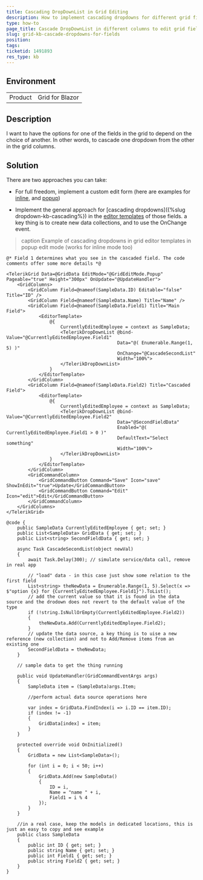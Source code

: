 ```yaml
---
title: Cascading DropDownList in Grid Editing
description: How to implement cascading dropdowns for different grid fields
type: how-to
page_title: Cascade DropDownList in different columns to edit grid fields
slug: grid-kb-cascade-dropdowns-for-fields
position: 
tags: 
ticketid: 1491893
res_type: kb
---
```


## Environment
<table>
	<tbody>
		<tr>
			<td>Product</td>
			<td>Grid for Blazor</td>
		</tr>
	</tbody>
</table>


## Description
I want to have the options for one of the fields in the grid to depend on the choice of another. In other words, to cascade one dropdown from the other in the grid columns.

## Solution
There are two approaches you can take:

* For full freedom, implement a custom edit form (here are examples for <a href="https://demos.telerik.com/blazor-ui/grid/editing-custom-form" target="_blank">inline</a>, and <a href="https://github.com/telerik/blazor-ui/tree/master/grid/custom-popup-form" target="_blank">popup</a>)

* Implement the general approach for [cascading dropdowns]({%slug dropdown-kb-cascading%}) in the [editor templates]() of those fields. a key thing is to create new data collections, and to use the OnChange event.

>caption Example of cascading dropdowns in grid editor templates in popup edit mode (works for inline mode too)

````CSHTML
@* Field 1 determines what you see in the cascaded field. The code comments offer some more details *@

<TelerikGrid Data=@GridData EditMode="@GridEditMode.Popup" Pageable="true" Height="300px" OnUpdate="@UpdateHandler">
    <GridColumns>
        <GridColumn Field=@nameof(SampleData.ID) Editable="false" Title="ID" />
        <GridColumn Field=@nameof(SampleData.Name) Title="Name" />
        <GridColumn Field=@nameof(SampleData.Field1) Title="Main Field">
            <EditorTemplate>
                @{
                    CurrentlyEditedEmployee = context as SampleData;
                    <TelerikDropDownList @bind-Value="@CurrentlyEditedEmployee.Field1"
                                         Data="@( Enumerable.Range(1, 5) )"
                                         OnChange="@CascadeSecondList"
                                         Width="100%">
                    </TelerikDropDownList>
                }
            </EditorTemplate>
        </GridColumn>
        <GridColumn Field=@nameof(SampleData.Field2) Title="Cascaded Field">
            <EditorTemplate>
                @{
                    CurrentlyEditedEmployee = context as SampleData;
                    <TelerikDropDownList @bind-Value="@CurrentlyEditedEmployee.Field2"
                                         Data="@SecondFieldData"
                                         Enabled="@( CurrentlyEditedEmployee.Field1 > 0 )"
                                         DefaultText="Select something"
                                         Width="100%">
                    </TelerikDropDownList>
                }
            </EditorTemplate>
        </GridColumn>
        <GridCommandColumn>
            <GridCommandButton Command="Save" Icon="save" ShowInEdit="true">Update</GridCommandButton>
            <GridCommandButton Command="Edit" Icon="edit">Edit</GridCommandButton>
        </GridCommandColumn>
    </GridColumns>
</TelerikGrid>

@code {
    public SampleData CurrentlyEditedEmployee { get; set; }
    public List<SampleData> GridData { get; set; }
    public List<string> SecondFieldData { get; set; }

    async Task CascadeSecondList(object newVal)
    {
        await Task.Delay(300); // simulate service/data call, remove in real app

        // "load" data - in this case just show some relation to the first field
        List<string> theNewData = Enumerable.Range(1, 5).Select(x => $"option {x} for {CurrentlyEditedEmployee.Field1}").ToList();
        // add the current value so that it is found in the data source and the drodown does not revert to the default value of the type
        if (!string.IsNullOrEmpty(CurrentlyEditedEmployee.Field2))
        {
            theNewData.Add(CurrentlyEditedEmployee.Field2);
        }
        // update the data source, a key thing is to uise a new reference (new collection) and not to Add/Remove items from an existing one
        SecondFieldData = theNewData;
    }

    // sample data to get the thing running

    public void UpdateHandler(GridCommandEventArgs args)
    {
        SampleData item = (SampleData)args.Item;

        //perform actual data source operations here

        var index = GridData.FindIndex(i => i.ID == item.ID);
        if (index != -1)
        {
            GridData[index] = item;
        }
    }

    protected override void OnInitialized()
    {
        GridData = new List<SampleData>();

        for (int i = 0; i < 50; i++)
        {
            GridData.Add(new SampleData()
            {
                ID = i,
                Name = "name " + i,
                Field1 = i % 4
            });
        }
    }

    //in a real case, keep the models in dedicated locations, this is just an easy to copy and see example
    public class SampleData
    {
        public int ID { get; set; }
        public string Name { get; set; }
        public int Field1 { get; set; }
        public string Field2 { get; set; }
    }
}
````


